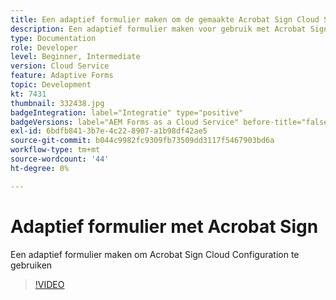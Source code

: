 ```yaml
---
title: Een adaptief formulier maken om de gemaakte Acrobat Sign Cloud Services Configuration te gebruiken
description: Een adaptief formulier maken voor gebruik met Acrobat Sign
type: Documentation
role: Developer
level: Beginner, Intermediate
version: Cloud Service
feature: Adaptive Forms
topic: Development
kt: 7431
thumbnail: 332438.jpg
badgeIntegration: label="Integratie" type="positive"
badgeVersions: label="AEM Forms as a Cloud Service" before-title="false"
exl-id: 6bdfb841-3b7e-4c22-8907-a1b98df42ae5
source-git-commit: b044c9982fc9309fb73509dd3117f5467903bd6a
workflow-type: tm+mt
source-wordcount: '44'
ht-degree: 0%

---
```


# Adaptief formulier met Acrobat Sign

Een adaptief formulier maken om Acrobat Sign Cloud Configuration te gebruiken

>[!VIDEO](https://video.tv.adobe.com/v/332438?quality=12&learn=on)
